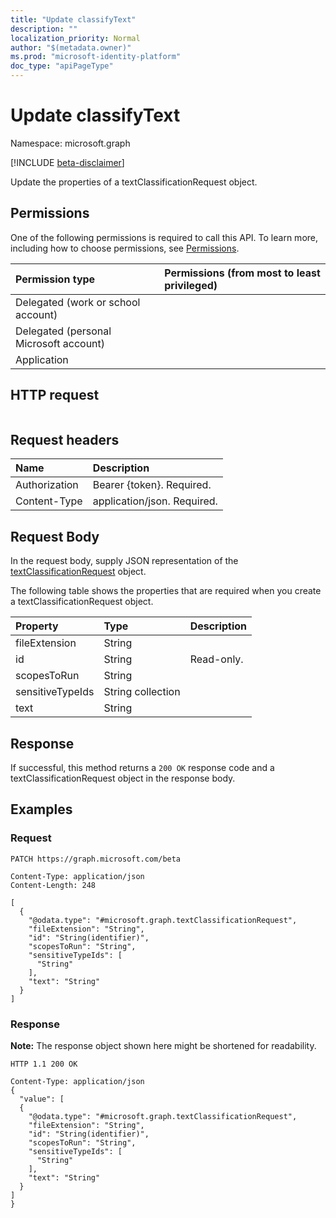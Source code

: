 ```yaml
---
title: "Update classifyText"
description: ""
localization_priority: Normal
author: "$(metadata.owner)"
ms.prod: "microsoft-identity-platform"
doc_type: "apiPageType"
---
```


# Update classifyText

Namespace: microsoft.graph

[!INCLUDE [beta-disclaimer](../../includes/beta-disclaimer.md)]

Update the properties of a textClassificationRequest object.

## Permissions

One of the following permissions is required to call this API. To learn more, including how to choose permissions, see [Permissions](/graph/permissions-reference).

| Permission type                        | Permissions (from most to least privileged) |
| :------------------------------------- | :------------------------------------------ |
| Delegated (work or school account)     |                                             |
| Delegated (personal Microsoft account) |                                             |
| Application                            |                                             |

## HTTP request

<!-- {
  "blockType": "ignored"
}
-->

```http

```

## Request headers

| Name          | Description                 |
| :------------ | :-------------------------- |
| Authorization | Bearer {token}. Required.   |
| Content-Type  | application/json. Required. |

## Request Body

In the request body, supply JSON representation of the [textClassificationRequest](../resources/-textclassificationrequest.md) object.

<!-- Actions and Functions -->

<!-- CRUD Methods -->

The following table shows the properties that are required when you create a textClassificationRequest object.

| Property         | Type              | Description |
| :--------------- | :---------------- | :---------- |
| fileExtension    | String            |             |
| id               | String            | Read-only.  |
| scopesToRun      | String            |             |
| sensitiveTypeIds | String collection |             |
| text             | String            |             |

## Response

If successful, this method returns a `200 OK` response code and a textClassificationRequest object in the response body.

## Examples

### Request

<!-- {
  "blockType": "request",
  "name": "update_classifytext"
}
-->

```http
PATCH https://graph.microsoft.com/beta

Content-Type: application/json
Content-Length: 248

[
  {
    "@odata.type": "#microsoft.graph.textClassificationRequest",
    "fileExtension": "String",
    "id": "String(identifier)",
    "scopesToRun": "String",
    "sensitiveTypeIds": [
      "String"
    ],
    "text": "String"
  }
]

```

### Response

**Note:** The response object shown here might be shortened for readability.

<!-- {
  "blockType": "response",
  "truncated": true,
  "@odata.type": "$(this.ReturnTypeFullName)"
}
-->

```http
HTTP 1.1 200 OK

Content-Type: application/json
{
  "value": [
  {
    "@odata.type": "#microsoft.graph.textClassificationRequest",
    "fileExtension": "String",
    "id": "String(identifier)",
    "scopesToRun": "String",
    "sensitiveTypeIds": [
      "String"
    ],
    "text": "String"
  }
]
}

```
